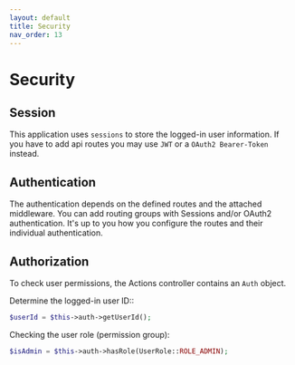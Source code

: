 ```yaml
---
layout: default
title: Security
nav_order: 13
---
```


# Security

## Session

This application uses `sessions` to store the logged-in user information. If you 
have to add api routes you may use `JWT` or a `OAuth2 Bearer-Token` instead.

## Authentication

The authentication depends on the defined routes and the attached middleware.
You can add routing groups with Sessions and/or OAuth2 authentication. 
It's up to you how you configure the routes and their individual authentication.

## Authorization

To check user permissions, the Actions controller contains an `Auth` object.

Determine the logged-in user ID::

```php
$userId = $this->auth->getUserId();
```

Checking the user role (permission group):

```php
$isAdmin = $this->auth->hasRole(UserRole::ROLE_ADMIN);
```
